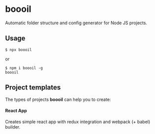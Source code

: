 # boooil

Automatic folder structure and config generator for Node JS projects.

## Usage

```
$ npx boooil
```
or
```
$ npm i boooil -g
boooil
```

## Project templates
The types of projects **boooil** can help you to create:
#### React App
Creates simple react app with redux integration and webpack (+ babel) builder.
<!-- 
###### Example
![Screenshot](https://firebasestorage.googleapis.com/v0/b/adooone-52c8a.appspot.com/o/boooil.JPG?alt=media&token=c21a858b-0721-499a-9187-8ad58947f9d0) -->